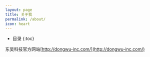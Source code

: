 ```yaml
---
layout: page
title: 关于我
permalink: /about/
icon: heart
---
```


* 目录
{:toc}



东吴科技官方网站[http://dongwu-inc.com/](http://dongwu-inc.com/)
